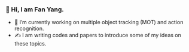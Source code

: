 ### 👋 Hi, I am Fan Yang. 

- 🔭 I’m currently working on multiple object tracking (MOT) and action recognition.
- ✍️ I am writing codes and papers to introduce some of my ideas on these topics.

<!--
**fandulu/fandulu** is a ✨ _special_ ✨ repository because its `README.md` (this file) appears on your GitHub profile.

Here are some ideas to get you started:

- 🔭 I’m currently working on ...
- 🌱 I’m currently learning ...
- 👯 I’m looking to collaborate on ...
- 🤔 I’m looking for help with ...
- 💬 Ask me about ...
- 📫 How to reach me: ...
- 😄 Pronouns: ...
- ⚡ Fun fact: ...
-->
